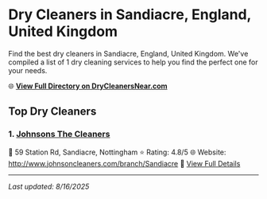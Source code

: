 # Dry Cleaners in Sandiacre, England, United Kingdom

Find the best dry cleaners in Sandiacre, England, United Kingdom. We've compiled a list of 1 dry cleaning services to help you find the perfect one for your needs.

🌐 **[View Full Directory on DryCleanersNear.com](https://drycleanersnear.com/city/United%20Kingdom/England/Sandiacre)**

## Top Dry Cleaners

### 1. [Johnsons The Cleaners](https://drycleanersnear.com/dryCleaner/689165fb2c4a23913ff112c0/johnsons-the-cleaners)
📍 59 Station Rd, Sandiacre, Nottingham
⭐ Rating: 4.8/5
🌐 Website: http://www.johnsoncleaners.com/branch/Sandiacre
🔗 [View Full Details](https://drycleanersnear.com/dryCleaner/689165fb2c4a23913ff112c0/johnsons-the-cleaners)


---

*Last updated: 8/16/2025*

